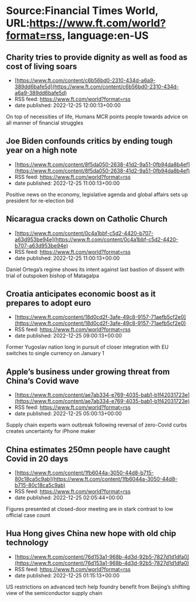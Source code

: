 # Source:Financial Times World, URL:https://www.ft.com/world?format=rss, language:en-US

## Charity tries to provide dignity as well as food as cost of living soars
 - [https://www.ft.com/content/c6b56bd0-2310-434d-a6a9-389dd6bafe5d](https://www.ft.com/content/c6b56bd0-2310-434d-a6a9-389dd6bafe5d)
 - RSS feed: https://www.ft.com/world?format=rss
 - date published: 2022-12-25 12:00:13+00:00

On top of necessities of life, Humans MCR points people towards advice on all manner of financial struggles

## Joe Biden confounds critics by ending tough year on a high note
 - [https://www.ft.com/content/8f5da050-2638-41d2-9a51-0fb94da8b4ef](https://www.ft.com/content/8f5da050-2638-41d2-9a51-0fb94da8b4ef)
 - RSS feed: https://www.ft.com/world?format=rss
 - date published: 2022-12-25 11:00:13+00:00

Positive news on the economy, legislative agenda and global affairs sets up president for re-election bid

## Nicaragua cracks down on Catholic Church
 - [https://www.ft.com/content/0c4a1bbf-c5d2-4420-b707-a63d953be94e](https://www.ft.com/content/0c4a1bbf-c5d2-4420-b707-a63d953be94e)
 - RSS feed: https://www.ft.com/world?format=rss
 - date published: 2022-12-25 11:00:13+00:00

Daniel Ortega’s regime shows its intent against last bastion of dissent with trial of outspoken bishop of Matagalpa

## Croatia anticipates economic boost as it prepares to adopt euro
 - [https://www.ft.com/content/18d0cd2f-3afe-49c8-9157-71aefb5cf2e0](https://www.ft.com/content/18d0cd2f-3afe-49c8-9157-71aefb5cf2e0)
 - RSS feed: https://www.ft.com/world?format=rss
 - date published: 2022-12-25 09:00:13+00:00

Former Yugoslav nation long in pursuit of closer integration with EU switches to single currency on January 1

## Apple’s business under growing threat from China’s Covid wave
 - [https://www.ft.com/content/ae7ab334-e769-4035-bab1-b1f42031723e](https://www.ft.com/content/ae7ab334-e769-4035-bab1-b1f42031723e)
 - RSS feed: https://www.ft.com/world?format=rss
 - date published: 2022-12-25 05:00:13+00:00

Supply chain experts warn outbreak following reversal of zero-Covid curbs creates uncertainty for iPhone maker

## China estimates 250mn people have caught Covid in 20 days
 - [https://www.ft.com/content/1fb6044a-3050-44d8-b715-80c18ca5c9ab](https://www.ft.com/content/1fb6044a-3050-44d8-b715-80c18ca5c9ab)
 - RSS feed: https://www.ft.com/world?format=rss
 - date published: 2022-12-25 02:05:44+00:00

Figures presented at closed-door meeting are in stark contrast to low official case count

## Hua Hong gives China new hope with old chip technology
 - [https://www.ft.com/content/76d153a1-968b-4d3d-92b5-7827d1d1dfa0](https://www.ft.com/content/76d153a1-968b-4d3d-92b5-7827d1d1dfa0)
 - RSS feed: https://www.ft.com/world?format=rss
 - date published: 2022-12-25 01:15:13+00:00

US restrictions on advanced tech help foundry benefit from Beijing’s shifting view of the semiconductor supply chain

